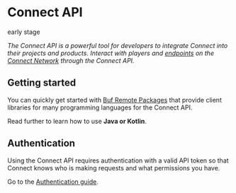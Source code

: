# Connect API
<VPBadge>early stage</VPBadge>

_The Connect API is a powerful tool for developers
to integrate Connect into their projects and products.
Interact with players and [endpoints](/guide/#connect-endpoints) on the [Connect Network](/guide/#the-connect-network)
through the Connect API._

## Getting started

You can quickly get started with [Buf Remote Packages](https://buf.build/minekube/connect/assets/main)
that provide client libraries for many programming languages for the Connect API.

Read further to learn how to use **Java or Kotlin**.

## Authentication

Using the Connect API requires authentication with a valid API token
so that Connect knows who is making requests and what permissions you have.

Go to the [Authentication guide](/guide/api/authentication).
